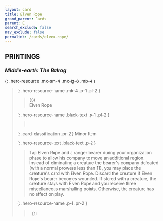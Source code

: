 ```yaml
---
layout: card
title: Elven Rope
grand_parent: Cards
parent: E
search_exclude: false
nav_exclude: false
permalink: /cards/elven-rope/
---
```


## PRINTINGS


### _Middle-earth: The Balrog_

{: .hero-resource .mx-sm-4 .mx-lg-8 .mb-4 }
> {: .hero-resource-name .mb-4 .p-1 .pl-2 }
> > <div class="card-mp">(3)</div>
> > <div class="card-name">Elven Rope</div>
>
> {: .hero-resource-name .black-text .p-1 .pl-2 }
> > &nbsp;
>
> {: .card-classification .pr-2 }
> Minor Item
>
> {: .hero-resource-text .black-text .p-2 }
> > Tap Elven Rope and a ranger bearer during your organization phase to allow his company to move an additional region. Instead of eliminating a creature the bearer's company defeated (with a normal prowess less than 11), you may place the creature's card with Elven Rope. Discard the creature if Elven Rope's bearer becomes wounded. If stored with a creature, the creature stays with Elven Rope and you receive three miscellaneous marshalling points. Otherwise, the creature has no effect on play. 
> 
> {: .hero-resource-name .p-1 .pr-2 }
> > <div class="card-shield"></div>
> > <div class="card-corruption">〔1〕</div>
